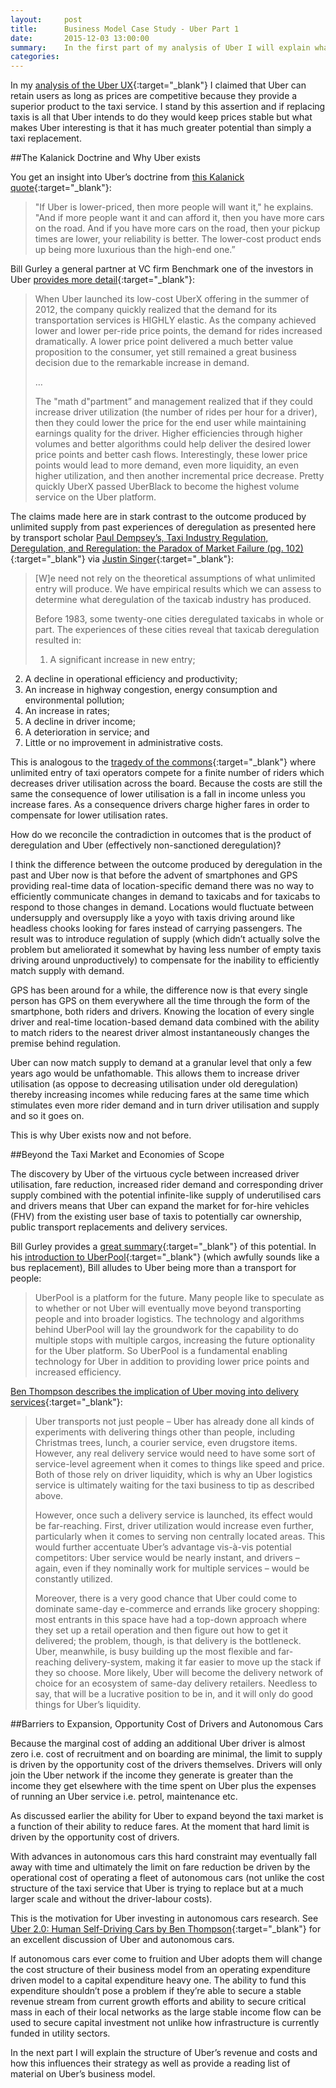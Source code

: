 ```yaml
---
layout:     post
title:      Business Model Case Study - Uber Part 1
date:       2015-12-03 13:00:00
summary:    In the first part of my analysis of Uber I will explain what technological change has allowed Uber to exist and it’s potential to change the transportation sector.
categories:
---
```


In my [analysis of the Uber UX](http://www.davidni.com/2015/12/03/ux-case-study-uber){:target="_blank"} I claimed that Uber can retain users as long as prices are competitive because they provide a superior product to the taxi service. I stand by this assertion and if replacing taxis is all that Uber intends to do they would keep prices stable but what makes Uber interesting is that it has much greater potential than simply a taxi replacement.


##The Kalanick Doctrine and Why Uber exists

You get an insight into Uber’s doctrine from [this Kalanick quote](http://www.fastcompany.com/3050250/what-makes-uber-run){:target="_blank"}:

>"If Uber is lower-priced, then more people will want it," he explains. "And if more people want it and can afford it, then you have more cars on the road. And if you have more cars on the road, then your pickup times are lower, your reliability is better. The lower-cost product ends up being more luxurious than the high-end one.”

Bill Gurley a general partner at VC firm Benchmark one of the investors in Uber [provides more detail](http://abovethecrowd.com/2015/01/30/ubers-new-bhag-uberpool/){:target="_blank"}:

>When Uber launched its low-cost UberX offering in the summer of 2012, the company quickly realized that the demand for its transportation services is HIGHLY elastic. As the company achieved lower and lower per-ride price points, the demand for rides increased dramatically. A lower price point delivered a much better value proposition to the consumer, yet still remained a great business decision due to the remarkable increase in demand.
>
>…
>
>The "math d"partment” and management realized that if they could increase driver utilization (the number of rides per hour for a driver), then they could lower the price for the end user while maintaining earnings quality for the driver. Higher efficiencies through higher volumes and better algorithms could help deliver the desired lower price points and better cash flows. Interestingly, these lower price points would lead to more demand, even more liquidity, an even higher utilization, and then another incremental price decrease. Pretty quickly UberX passed UberBlack to become the highest volume service on the Uber platform.

The claims made here are in stark contrast to the outcome produced by unlimited supply from past experiences of deregulation as presented here by transport scholar [Paul Dempsey’s, Taxi Industry Regulation, Deregulation, and Reregulation: the Paradox of Market Failure (pg. 102)](http://papers.ssrn.com/sol3/papers.cfm?abstract_id=2241306){:target="_blank"} via [Justin Singer](http://justin-singer.org/blog/2014/06/beautiful-illusions/){:target="_blank"}:

>[W]e need not rely on the theoretical assumptions of what unlimited entry will produce. We have empirical results which we can assess to determine what deregulation of the taxicab industry has produced.
>
>Before 1983, some twenty-one cities deregulated taxicabs in whole or part. The experiences of these cities reveal that taxicab deregulation resulted in:
>
>1. A significant increase in new entry;
2. A decline in operational efficiency and productivity;
3. An increase in highway congestion, energy consumption and environmental pollution;
4. An increase in rates;
5. A decline in driver income;
6. A deterioration in service; and
7. Little or no improvement in administrative costs.

This is analogous to the [tragedy of the commons](https://en.wikipedia.org/wiki/Tragedy_of_the_commons){:target="_blank"} where unlimited entry of taxi operators compete for a finite number of riders which decreases driver utilisation across the board. Because the costs are still the same the consequence of lower utilisation is a fall in income unless you increase fares. As a consequence drivers charge higher fares in order to compensate for lower utilisation rates.

How do we reconcile the contradiction in outcomes that is the product of deregulation and Uber (effectively non-sanctioned deregulation)?

I think the difference between the outcome produced by deregulation in the past and Uber now is that before the advent of smartphones and GPS providing real-time data of location-specific demand there was no way to efficiently communicate changes in demand to taxicabs and for taxicabs to respond to those changes in demand. Locations would fluctuate between undersupply and oversupply like a yoyo with taxis driving around like headless chooks looking for fares instead of carrying passengers. The result was to introduce regulation of supply (which didn’t actually solve the problem but ameliorated it somewhat by having less number of empty taxis driving around unproductively) to compensate for the inability to efficiently match supply with demand.

GPS has been around for a while, the difference now is that every single person has GPS on them everywhere all the time through the form of the smartphone, both riders and drivers. Knowing the location of every single driver and real-time location-based demand data combined with the ability to match riders to the nearest driver almost instantaneously changes the premise behind regulation.

Uber can now match supply to demand at a granular level that only a few years ago would be unfathomable. This allows them to increase driver utilisation (as oppose to decreasing utilisation under old deregulation) thereby increasing incomes while reducing fares at the same time which stimulates even more rider demand and in turn driver utilisation and supply and so it goes on.

This is why Uber exists now and not before.



##Beyond the Taxi Market and Economies of Scope

The discovery by Uber of the virtuous cycle between increased driver utilisation, fare reduction, increased rider demand and corresponding driver supply combined with the potential infinite-like supply of underutilised cars and drivers means that Uber can expand the market for for-hire vehicles (FHV) from the existing user base of taxis to potentially car ownership, public transport replacements and delivery services.

Bill Gurley provides a [great summary](http://abovethecrowd.com/2014/07/11/how-to-miss-by-a-mile-an-alternative-look-at-ubers-potential-market-size/){:target="_blank"} of this potential. In his [introduction to UberPool](http://abovethecrowd.com/2015/01/30/ubers-new-bhag-uberpool/){:target="_blank"} (which awfully sounds like a bus replacement), Bill alludes to Uber being more than a transport for people:

>UberPool is a platform for the future. Many people like to speculate as to whether or not Uber will eventually move beyond transporting people and into broader logistics. The technology and algorithms behind UberPool will lay the groundwork for the capability to do multiple stops with multiple cargos, increasing the future optionality for the Uber platform. So UberPool is a fundamental enabling technology for Uber in addition to providing lower price points and increased efficiency.

[Ben Thompson describes the implication of Uber moving into delivery services](https://stratechery.com/2014/uber-fights/){:target="_blank"}:

>Uber transports not just people – Uber has already done all kinds of experiments with delivering things other than people, including Christmas trees, lunch, a courier service, even drugstore items. However, any real delivery service would need to have some sort of service-level agreement when it comes to things like speed and price. Both of those rely on driver liquidity, which is why an Uber logistics service is ultimately waiting for the taxi business to tip as described above.
>
>However, once such a delivery service is launched, its effect would be far-reaching. First, driver utilization would increase even further, particularly when it comes to serving non centrally located areas. This would further accentuate Uber’s advantage vis-à-vis potential competitors: Uber service would be nearly instant, and drivers – again, even if they nominally work for multiple services – would be constantly utilized.
>
>Moreover, there is a very good chance that Uber could come to dominate same-day e-commerce and errands like grocery shopping: most entrants in this space have had a top-down approach where they set up a retail operation and then figure out how to get it delivered; the problem, though, is that delivery is the bottleneck. Uber, meanwhile, is busy building up the most flexible and far-reaching delivery-system, making it far easier to move up the stack if they so choose. More likely, Uber will become the delivery network of choice for an ecosystem of same-day delivery retailers. Needless to say, that will be a lucrative position to be in, and it will only do good things for Uber’s liquidity.


##Barriers to Expansion, Opportunity Cost of Drivers and Autonomous Cars

Because the marginal cost of adding an additional Uber driver is almost zero i.e. cost of recruitment and on boarding are minimal, the limit to supply is driven by the opportunity cost of the drivers themselves. Drivers will only join the Uber network if the income they generate is greater than the income they get elsewhere with the time spent on Uber plus the expenses of running an Uber service i.e. petrol, maintenance etc.

As discussed earlier the ability for Uber to expand beyond the taxi market is a function of their ability to reduce fares. At the moment that hard limit is driven by the opportunity cost of drivers. 

With advances in autonomous cars this hard constraint may eventually fall away with time and ultimately the limit on fare reduction be driven by the operational cost of operating a fleet of autonomous cars (not unlike the cost structure of the taxi service that Uber is trying to replace but at a much larger scale and without the driver-labour costs).

This is the motivation for Uber investing in autonomous cars research. See [Uber 2.0: Human Self-Driving Cars by Ben Thompson](https://stratechery.com/2015/uber-2-0-human-self-driving-cars/){:target="_blank"} for an excellent discussion of Uber and autonomous cars.

If autonomous cars ever come to fruition and Uber adopts them will change the cost structure of their business model from an operating expenditure driven model to a capital expenditure heavy one. The ability to fund this expenditure shouldn’t pose a problem if they’re able to secure a stable revenue stream from current growth efforts and ability to secure critical mass in each of their local networks as the large stable income flow can be used to secure capital investment not unlike how infrastructure is currently funded in utility sectors.

In the next part I will explain the structure of Uber’s revenue and costs and how this influences their strategy as well as provide a reading list of material on Uber’s business model.

